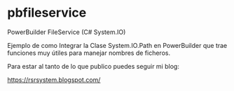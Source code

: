 # pbfileservice
PowerBuilder FileService (C# System.IO)

Ejemplo de como Integrar la Clase System.IO.Path en PowerBuilder que trae funciones muy útiles para manejar nombres de ficheros.

Para estar al tanto de lo que publico puedes seguir mi blog:

https://rsrsystem.blogspot.com/

